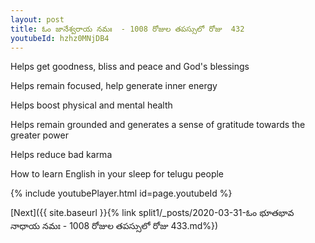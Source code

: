 ```yaml
---
layout: post
title: ఓం జానేశ్వరాయ నమః  - 1008 రోజుల తపస్సులో రోజు  432
youtubeId: hzhz0MNjDB4
---
```

 
 
Helps get goodness, bliss and peace and God's blessings
 
Helps remain focused, help generate inner energy 
 
Helps boost physical and mental health 
 
Helps remain grounded and generates a sense of gratitude towards the greater power 
 
Helps reduce bad karma
 
How to learn English in your sleep for telugu people
 
 
 
 


{% include youtubePlayer.html id=page.youtubeId %}
 
[Next]({{ site.baseurl }}{% link split1/_posts/2020-03-31-ఓం భూతభావ నాధాయ నమః  - 1008 రోజుల తపస్సులో రోజు  433.md%})
 
